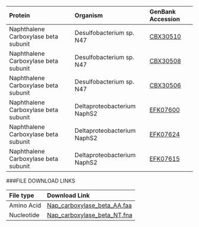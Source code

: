  Protein | Organism | GenBank Accession |
 :--- | :--- | :--- |
| Naphthalene Carboxylase beta subunit | Desulfobacterium sp. N47 | [CBX30510](http://www.ncbi.nlm.nih.gov/protein/CBX30510) |
| Naphthalene Carboxylase beta subunit | Desulfobacterium sp. N47 | [CBX30508](http://www.ncbi.nlm.nih.gov/protein/CBX30508) |  
| Naphthalene Carboxylase beta subunit | Desulfobacterium sp. N47   |[CBX30506](http://www.ncbi.nlm.nih.gov/protein/CBX30506) |
| Naphthalene Carboxylase beta subunit | Deltaproteobacterium NaphS2 |[EFK07600](http://www.ncbi.nlm.nih.gov/protein/EFK07600) |
| Naphthalene Carboxylase beta subunit | Deltaproteobacterium NaphS2 |[EFK07624](http://www.ncbi.nlm.nih.gov/protein/EFK07624) |
| Naphthalene Carboxylase beta subunit | Deltaproteobacterium NaphS2 |[EFK07615](http://www.ncbi.nlm.nih.gov/protein/EFK07615) |

###FILE DOWNLOAD LINKS

 File type | Download Link |
 :--- | :---------- | 
| Amino Acid | [Nap_carboxylase_beta_AA.faa](amino_acid/Nap_carboxylase_beta_AA.faa) |
| Nucleotide | [Nap_carboxylase_beta_NT.fna](nucleotide/Nap_carboxylase_beta_NT.fna) |

 

